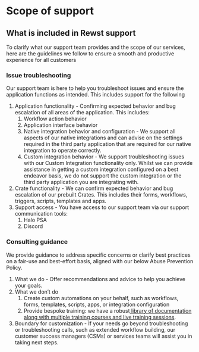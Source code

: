 # Scope of support

## What is included in Rewst support

To clarify what our support team provides and the scope of our services, here are the guidelines we follow to ensure a smooth and productive experience for all customers

### Issue troubleshooting

Our support team is here to help you troubleshoot issues and ensure the application functions as intended. This includes support for the following

1. Application functionality - Confirming expected behavior and bug escalation of all areas of the application. This includes:
   1. Workflow action behavior
   2. Application interface behavior
   3. Native integration behavior and configuration - We support all aspects of our native integrations and can advise on the settings required in the third party application that are required for our native integration to operate correctly.
   4. Custom integration behavior - We support troubleshooting issues with our Custom Integration functionality only. Whilst we can provide assistance in getting a custom integration configured on a best endeavor basis, we do not support the custom integration or the third party application you are integrating with.
2. Crate functionality - We can confirm expected behavior and bug escalation of our prebuilt Crates. This includes their forms, workflows, triggers, scripts, templates and apps.
3. Support access - You have access to our support team via our support communication tools:
   1. Halo PSA
   2. Discord

### Consulting guidance

We provide guidance to address specific concerns or clarify best practices on a fair-use and best-effort basis, aligned with our below Abuse Prevention Policy.

1. What we do - Offer recommendations and advice to help you achieve your goals.
2. What we don’t do
   1. Create custom automations on your behalf, such as workflows, forms, templates, scripts, apps, or integration configuration
   2. Provide bespoke training: we have a robust[ library of documentation along with multiple training courses and live training sessions](../../cluck-university/getting-started.md).&#x20;
3. Boundary for customization - If your needs go beyond troubleshooting or troubleshooting calls, such as extended workflow building, our customer success managers (CSMs) or services teams will assist you in taking next steps.
